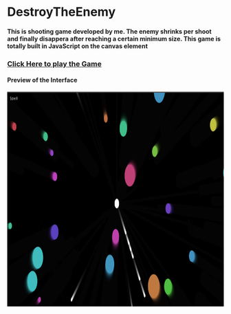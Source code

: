 # DestroyTheEnemy


#### This is shooting game developed by me. The enemy shrinks per shoot and finally disappera after reaching a certain minimum size. This game is totally built in JavaScript on the canvas element
### [Click Here to play the Game](https://destroyenemybyutkarsh.netlify.app)

#### Preview of the Interface
<img src="https://github.com/utkarsh1406/DestroyTheEnemy/blob/main/Assets/demo.png" align = "right" idth="800" height="500">



